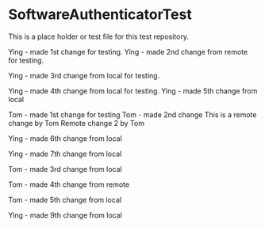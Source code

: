 SoftwareAuthenticatorTest
=========================
This is a place holder or test file for this test repository.

Ying - made 1st change for testing.
Ying - made 2nd change from remote for testing.

Ying - made 3rd change from local for testing.

Ying - made 4th change from local for testing.
Ying - made 5th change from local

Tom - made 1st change for testing
Tom - made 2nd change 
This is a remote change by Tom
Remote change 2 by Tom

Ying - made 6th change from local

Ying - made 7th change from local

Tom - made 3rd change from local

Tom - made 4th change from remote

Tom - made 5th change from local

Ying - made 9th change from local
